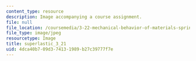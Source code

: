 ```yaml
---
content_type: resource
description: Image accompanying a course assignment.
file: null
file_location: /coursemedia/3-22-mechanical-behavior-of-materials-spring-2008/4dca40b709d374131989b27c39777f7e_superlastic_3_21.jpg
file_type: image/jpeg
resourcetype: Image
title: superlastic_3_21
uid: 4dca40b7-09d3-7413-1989-b27c39777f7e
---
```

